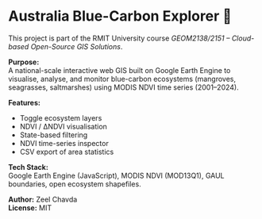 # Australia Blue-Carbon Explorer 🌿

This project is part of the RMIT University course *GEOM2138/2151 – Cloud-based Open-Source GIS Solutions*.

**Purpose:**  
A national-scale interactive web GIS built on Google Earth Engine to visualise, analyse, and monitor blue-carbon ecosystems (mangroves, seagrasses, saltmarshes) using MODIS NDVI time series (2001–2024).

**Features:**
- Toggle ecosystem layers  
- NDVI / ΔNDVI visualisation  
- State-based filtering  
- NDVI time-series inspector  
- CSV export of area statistics  

**Tech Stack:**  
Google Earth Engine (JavaScript), MODIS NDVI (MOD13Q1), GAUL boundaries, open ecosystem shapefiles.

**Author:** Zeel Chavda  
**License:** MIT  
